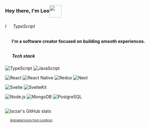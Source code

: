 <h3>
  Hey there, I'm Leo<img src="https://user-images.githubusercontent.com/87744767/160494540-1b38acf7-62c3-47d8-83e8-28cdc55ad28d.gif" height="40px" width="40px" align="center" />
</h3>
<h6>
  I 
  <img 
     src="https://user-images.githubusercontent.com/87744767/160755257-fded066f-f12e-4e75-8f58-c875aaea2c00.gif" 
     height="14px" width="14px" align="center"
  />
   TypeScript
</h6>

<h4>
  <img 
       src="https://user-images.githubusercontent.com/87744767/160758054-952c3dfc-ab12-426c-896c-1bbdc5fc5aa6.gif" 
       height="16px" width="16px" align="center" 
   />
    I'm a software creator focused on building smooth experiences.
</h4>

##

<h5>
  <img 
       src="https://user-images.githubusercontent.com/87744767/160758710-8138e749-3fdd-46a5-98a9-5f06aadb0537.gif" 
       height="16px" width="16px" align="left" />
     <b>Tech stack</b>
</h5>

![TypeScript](https://img.shields.io/badge/-TypeScript-e8ebec?&logo=TypeScript&style=flat-square)
![JavaScript](https://img.shields.io/badge/-JavaScript-e8ebec?&logo=JavaScript&logoColor=FFC04D&style=flat-square)

![React](https://img.shields.io/badge/-React-e8ebec?&logo=React&logoColor=189AB4&style=flat-square)
![React Native](https://img.shields.io/badge/-React%20Native-e8ebec?&logo=React&logoColor=189AB4&style=flat-square)
![Redux](https://img.shields.io/badge/-Redux-e8ebec?&logo=redux&logoColor=7248b6&style=flat-square)
![Next](https://img.shields.io/badge/-Next-e8ebec?&logo=nextdotjs&logoColor=222222&style=flat-square)

![Svelte](https://img.shields.io/badge/-Svelte-e8ebec?&logo=svelte&style=flat-square)
![SvelteKit](https://img.shields.io/badge/-SvelteKit-e8ebec?&logo=svelte&style=flat-square)


![Node.js](https://img.shields.io/badge/-Node-e8ebec?&logo=nodedotjs&style=flat-square)
![MongoDB](https://img.shields.io/badge/-MongoDB-e8ebec?&logo=mongodb&style=flat-square)
![PostgreSQL](https://img.shields.io/badge/-PostgreSQL-e8ebec?&logo=postgresql&style=flat-square)

## 

![lsrzar's GitHub stats](https://github-readme-stats-tawny-kappa.vercel.app/api?username=lsrzar&theme=swift&hide=stars,issues&show=reviews&show_icons=true&icon_color=2C2C2C&title_color=2C2C2C&text_color=2C2C2C)

<p>
  <img src="https://user-images.githubusercontent.com/87744767/160761527-91f514b6-6df6-42da-906b-ee3753e6edcb.gif" height="12px" align="bottom"/>
  <sup><sub><a href="https://lordicon.com">Animated icons from LordIcon</a></sub></sup>
</p>
